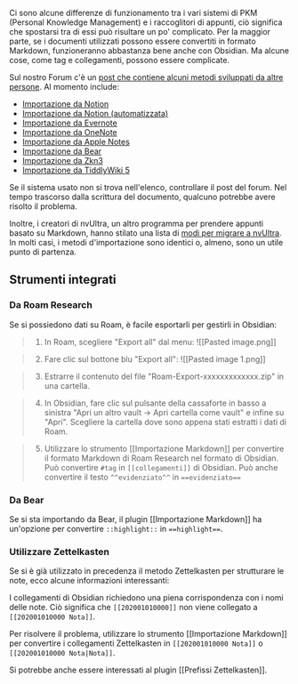 Ci sono alcune differenze di funzionamento tra i vari sistemi di PKM (Personal Knowledge Management) e i raccoglitori di appunti, ciò significa che spostarsi tra di essi può risultare un po' complicato. Per la maggior parte, se i documenti utilizzati possono essere convertiti in formato Markdown, funzioneranno abbastanza bene anche con Obsidian. Ma alcune cose, come tag e collegamenti, possono essere complicate.

Sul nostro Forum c'è un [post che contiene alcuni metodi sviluppati da altre persone](https://forum.obsidian.md/t/meta-post-migration-workflows/768). Al momento include:

- [Importazione da Notion](https://forum.obsidian.md/t/import-from-notion/636)
- [Importazione da Notion (automatizzata)](https://forum.obsidian.md/t/notion-2-obsidian-migration-instructions/2728)
- [Importazione da Evernote](https://forum.obsidian.md/t/import-from-evernote/108)
- [Importazione da OneNote](https://forum.obsidian.md/t/new-tool-for-migration-from-onenote-updated-and-improved-version/3055)
- [Importazione da Apple Notes](https://forum.obsidian.md/t/migrate-from-apple-notes-to-obsidian/732)
- [Importazione da Bear](https://forum.obsidian.md/t/import-from-bear-app/2284)
- [Importazione da Zkn3](https://forum.obsidian.md/t/migrating-from-zkn3-to-obsidian-without-losing-your-tags-and-internal-links-documentation/7457)
- [Importazione da TiddlyWiki 5](https://forum.obsidian.md/t/migrate-from-tiddlywiki-5-to-obsidian/731)

Se il sistema usato non si trova nell'elenco, controllare il post del forum. Nel tempo trascorso dalla scrittura del documento, qualcuno potrebbe avere risolto il problema.

Inoltre, i creatori di nvUltra, un altro programma per prendere appunti basato su Markdown, hanno stilato una lista di [modi per migrare a nvUltra](https://nvultra.com/help/importing). In molti casi, i metodi d'importazione sono identici o, almeno, sono un utile punto di partenza.

## Strumenti integrati

### Da Roam Research

Se si possiedono dati su Roam, è facile esportarli per gestirli in Obsidian:

> 1. In Roam, scegliere "Export all" dal menu:
> ![[Pasted image.png]]

> 2. Fare clic sul bottone blu "Export all":
> ![[Pasted image 1.png]]

> 3. Estrarre il contenuto del file "Roam-Export-xxxxxxxxxxxxx.zip" in una cartella.

> 4. In Obsidian, fare clic sul pulsante della cassaforte in basso a sinistra "Apri un altro vault → Apri cartella come vault" e infine su "Apri".
> Scegliere la cartella dove sono appena stati estratti i dati di Roam.

> 5. Utilizzare lo strumento [[Importazione Markdown]] per convertire il formato Markdown di Roam Research nel formato di Obsidian.
> Può convertire `#tag` in `[[collegamenti]]` di Obsidian.
> Può anche convertire il testo `^^evidenziato^^` in `==evidenziato==`

### Da Bear

Se si sta importando da Bear, il plugin [[Importazione Markdown]] ha un'opzione per convertire `::highlight::` in `==highlight==`.

### Utilizzare Zettelkasten

Se si è già utilizzato in precedenza il metodo Zettelkasten per strutturare le note, ecco alcune informazioni interessanti:

I collegamenti di Obsidian richiedono una piena corrispondenza con i nomi delle note. Ciò significa che `[[202001010000]]` non viene collegato a `[[202001010000 Nota]]`.

Per risolvere il problema, utilizzare lo strumento [[Importazione Markdown]] per convertire i collegamenti Zettelkasten in `[[202001010000 Nota]]` o `[[202001010000 Nota|Nota]]`.

Si potrebbe anche essere interessati al plugin [[Prefissi Zettelkasten]].
